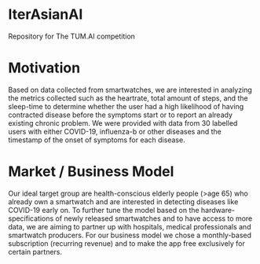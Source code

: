 # IterAsianAI
Repository for The TUM.AI competition
# Motivation
Based on data collected from smartwatches, we are interested in analyzing the metrics collected such as the heartrate, total amount of steps, and the sleep-time to determine whether the user had a high likelihood of having contracted disease before the symptoms start or to report an already existing chronic problem. We were provided with data from 30 labelled users with either COVID-19, influenza-b or other diseases and the timestamp of the onset of symptoms for each disease.

# Market / Business Model
Our ideal target group are health-conscious elderly people (>age 65) who already own a smartwatch and are interested in detecting diseases like COVID-19 early on. To further tune the model based on the hardware-specifications of newly released smartwatches and to have access to more data, we are aiming to partner up with hospitals, medical professionals and smartwatch producers. For our business model we chose a monthly-based subscription (recurring revenue) and to make the app free exclusively for certain partners.